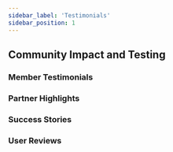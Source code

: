 ```yaml
---
sidebar_label: 'Testimonials'
sidebar_position: 1
---
```

## Community Impact and Testing

### Member Testimonials

### Partner Highlights

### Success Stories

### User Reviews